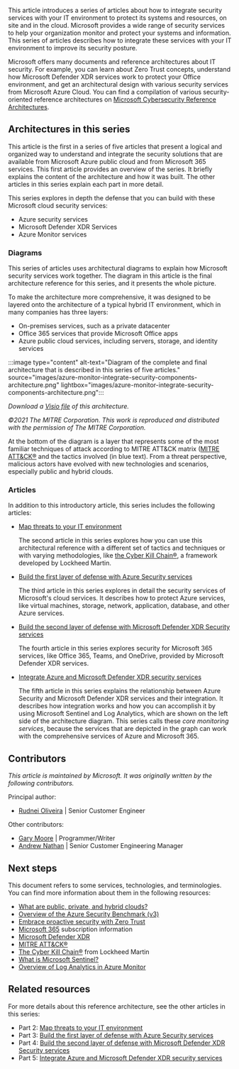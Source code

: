 This article introduces a series of articles about how to integrate security services with your IT environment to protect its systems and resources, on site and in the cloud. Microsoft provides a wide range of security services to help your organization monitor and protect your systems and information. This series of articles describes how to integrate these services with your IT environment to improve its security posture. 

Microsoft offers many documents and reference architectures about IT security. For example, you can learn about Zero Trust concepts, understand how Microsoft Defender XDR services work to protect your Office environment, and get an architectural design with various security services from Microsoft Azure Cloud. You can find a compilation of various security-oriented reference architectures on [Microsoft Cybersecurity Reference Architectures](/security/cybersecurity-reference-architecture/mcra).

## Architectures in this series

This article is the first in a series of five articles that present a logical and organized way to understand and integrate the security solutions that are available from Microsoft Azure public cloud and from Microsoft 365 services. This first article provides an overview of the series. It briefly explains the content of the architecture and how it was built. The other articles in this series explain each part in more detail.

This series explores in depth the defense that you can build with these Microsoft cloud security services:

- Azure security services
- Microsoft Defender XDR Services
- Azure Monitor services

### Diagrams

This series of articles uses architectural diagrams to explain how Microsoft security services work together. The diagram in this article is the final architecture reference for this series, and it presents the whole picture. 

To make the architecture more comprehensive, it was designed to be layered onto the architecture of a typical hybrid IT environment, which in many companies has three layers:

- On-premises services, such as a private datacenter
- Office 365 services that provide Microsoft Office apps
- Azure public cloud services, including servers, storage, and identity services

:::image type="content" alt-text="Diagram of the complete and final architecture that is described in this series of five articles." source="images/azure-monitor-integrate-security-components-architecture.png" lightbox="images/azure-monitor-integrate-security-components-architecture.png":::

*Download a [Visio file](https://arch-center.azureedge.net/azure-monitor-integrate-security-components.vsdm) of this architecture.*

*©2021 The MITRE Corporation. This work is reproduced and distributed with the permission of The MITRE Corporation.*

At the bottom of the diagram is a layer that represents some of the most familiar techniques of attack according to MITRE ATT&CK matrix ([MITRE ATT&CK®](https://attack.mitre.org) and the tactics involved (in blue text). From a threat perspective, malicious actors have evolved with new technologies and scenarios, especially public and hybrid clouds. 


### Articles

In addition to this introductory article, this series includes the following articles:

- [Map threats to your IT environment](../../solution-ideas/articles/map-threats-it-environment.yml)

  The second article in this series explores how you can use this architectural reference with a different set of tactics and techniques or with varying methodologies, like [the Cyber Kill Chain®](https://www.lockheedmartin.com/en-us/capabilities/cyber/cyber-kill-chain.html), a framework developed by Lockheed Martin.


- [Build the first layer of defense with Azure Security services](../../solution-ideas/articles/azure-security-build-first-layer-defense.yml)

  The third article in this series explores in detail the security services of Microsoft's cloud services. It describes how to protect Azure services, like virtual machines, storage, network, application, database, and other Azure services.

- [Build the second layer of defense with Microsoft Defender XDR Security services](../../solution-ideas/articles/microsoft-365-defender-build-second-layer-defense.yml)

  The fourth article in this series explores security for Microsoft 365 services, like Office 365, Teams, and OneDrive, provided by Microsoft Defender XDR services.

- [Integrate Azure and Microsoft Defender XDR security services](../../solution-ideas/articles/microsoft-365-defender-security-integrate-azure.yml)

  The fifth article in this series explains the relationship between Azure Security and Microsoft Defender XDR services and their integration. It describes how integration works and how you can accomplish it by using Microsoft Sentinel and Log Analytics, which are shown on the left side of the architecture diagram. This series calls these *core monitoring services*, because the services that are depicted in the graph can work with the comprehensive services of Azure and Microsoft 365.


## Contributors

*This article is maintained by Microsoft. It was originally written by the following contributors.*

Principal author: 

 * [Rudnei Oliveira](https://www.linkedin.com/in/rudnei-r-oliveira-69443523) | Senior Customer Engineer

Other contributors: 

 * [Gary Moore](https://www.linkedin.com/in/gwmoore) | Programmer/Writer
 * [Andrew Nathan](https://www.linkedin.com/in/andrew-nathan) | Senior Customer Engineering Manager


## Next steps

This document refers to some services, technologies, and terminologies. You can find more information about them in the following resources:

- [What are public, private, and hybrid clouds?](https://azure.microsoft.com/overview/what-are-private-public-hybrid-clouds)
- [Overview of the Azure Security Benchmark (v3)](/security/benchmark/azure/overview)
- [Embrace proactive security with Zero Trust](https://www.microsoft.com/security/business/zero-trust)
- [Microsoft 365](https://www.microsoft.com/microsoft-365) subscription information
- [Microsoft Defender XDR](https://www.microsoft.com/security/business/threat-protection/microsoft-365-defender)
- [MITRE ATT&CK®](https://attack.mitre.org)
- [The Cyber Kill Chain®](https://www.lockheedmartin.com/en-us/capabilities/cyber/cyber-kill-chain.html) from Lockheed Martin
- [What is Microsoft Sentinel?](/azure/sentinel/overview)
- [Overview of Log Analytics in Azure Monitor](/azure/azure-monitor/logs/log-analytics-overview)

## Related resources

For more details about this reference architecture, see the other articles in this series:

- Part 2: [Map threats to your IT environment](../../solution-ideas/articles/map-threats-it-environment.yml)
- Part 3: [Build the first layer of defense with Azure Security services](../../solution-ideas/articles/azure-security-build-first-layer-defense.yml)
- Part 4: [Build the second layer of defense with Microsoft Defender XDR Security services](../../solution-ideas/articles/microsoft-365-defender-build-second-layer-defense.yml)
- Part 5: [Integrate Azure and Microsoft Defender XDR security services](../../solution-ideas/articles/microsoft-365-defender-security-integrate-azure.yml)



